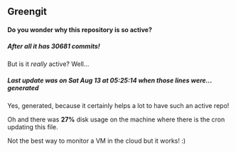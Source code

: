 ## Greengit

#### Do you wonder why this repository is so active?

##### After all it has 30681 commits!

But is it *really* active? Well...

##### Last update was on Sat Aug 13 at 05:25:14 when those lines were... generated

Yes, generated, because it certainly helps a lot to have such an active repo!

Oh and there was **27%** disk usage on the machine
where there is the cron updating this file.

Not the best way to monitor a VM in the cloud but it works! :)
